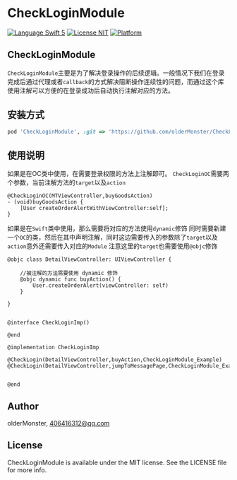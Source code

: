 # CheckLoginModule

[![Language Swift 5](https://img.shields.io/badge/Language-Swift%205-orange.svg?style=flat)](https://swift.org)
[![License NIT](https://img.shields.io/badge/license-MIT-blue.svg?style=flat)](https://github.com/olderMonster/CheckLoginModule/blob/main/LICENSE)
[![Platform](https://img.shields.io/badge/Platforms-iOS-lightgray.svg?style=flat)](http://www.apple.com)

## CheckLoginModule
`CheckLoginModule`主要是为了解决登录操作的后续逻辑。一般情况下我们在登录完成后通过代理或者`callback`的方式解决阻断操作连续性的问题，而通过这个库使用注解可以方便的在登录成功后自动执行注解对应的方法。

## 安装方式


```ruby
pod 'CheckLoginModule', :git => 'https://github.com/olderMonster/CheckLoginModule.git'
```

## 使用说明
如果是在OC类中使用，在需要登录权限的方法上注解即可。
`CheckLoginOC`需要两个参数，当前注解方法的`target`以及`action`
```
@CheckLoginOC(MTViewController,buyGoodsAction)
- (void)buyGoodsAction {
    [User createOrderAlertWithViewController:self];
}

```

如果是在`Swift`类中使用，那么需要将对应的方法使用`dynamic`修饰
同时需要新建一个`OC`的类，然后在其中声明注解，同时这边需要传入的参数除了`target`以及`action`意外还需要传入对应的`Module`
注意这里的`target`也需要使用`@objc`修饰

```
@objc class DetailViewController: UIViewController {

    //被注解的方法需要使用 dynamic 修饰
    @objc dynamic func buyAction() {
        User.createOrderAlert(viewController: self)
    }
    
}
```


```

@interface CheckLoginImp()

@end

@implementation CheckLoginImp

@CheckLogin(DetailViewController,buyAction,CheckLoginModule_Example)
@CheckLogin(DetailViewController,jumpToMessagePage,CheckLoginModule_Example)


@end
```

## Author

olderMonster, 406416312@qq.com

## License

CheckLoginModule is available under the MIT license. See the LICENSE file for more info.

